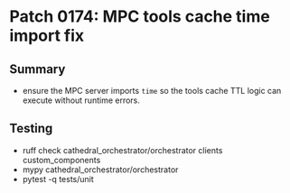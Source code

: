 # Patch 0174: MPC tools cache time import fix

## Summary
- ensure the MPC server imports `time` so the tools cache TTL logic can execute without runtime errors.

## Testing
- ruff check cathedral_orchestrator/orchestrator clients custom_components
- mypy cathedral_orchestrator/orchestrator
- pytest -q tests/unit
